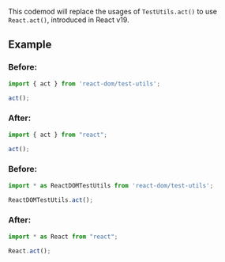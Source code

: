 

This codemod will replace the usages of `TestUtils.act()` to use `React.act()`, introduced in React v19.

## Example
### Before:

```ts
import { act } from 'react-dom/test-utils';

act();
```

### After:

```ts
import { act } from "react";

act();
```

### Before:

```ts
import * as ReactDOMTestUtils from 'react-dom/test-utils';

ReactDOMTestUtils.act();
```

### After:

```ts
import * as React from "react";

React.act();
```

